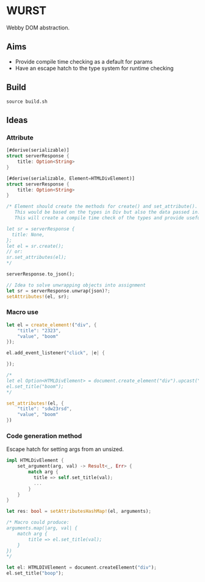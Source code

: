 # WURST

Webby DOM abstraction.

## Aims

- Provide compile time checking as a default for params
- Have an escape hatch to the type system for runtime checking

## Build

```
source build.sh
```

## Ideas

### Attribute

```rust
[#derive(serializable)]
struct serverResponse {
    title: Option<String>
}

[#derive(serializable, Element=HTMLDivElement)]
struct serverResponse {
    title: Option<String>
}

/* Element should create the methods for create() and set_attribute().
   This would be based on the types in Div but also the data passed in.
   This will create a compile time check of the types and provide useful methods on updating the data.

let sr = serverResponse {
  title: None,
};
let el = sr.create();
// or:
sr.set_attributes(el);
*/

serverResponse.to_json();

// Idea to solve unwrapping objects into assignment
let sr = serverResponse.unwrap(json)?;
setAttributes!(el, sr);
```

### Macro use

```rust
let el = create_element!("div", {
    "title": "2323",
    "value", "boom"
});

el.add_event_listener("click", |e| {

});

/*
let el Option<HTMLDivElement> = document.create_element("div").upcast("HTMLDivElement")?;
el.set_title("boom");
*/

set_attributes!(el, {
    "title": "sdw23rsd",
    "value", "boom"
})
```

### Code generation method

Escape hatch for setting args from an unsized.

```rust
impl HTMLDivElement {
    set_argument(arg, val) -> Result<_, Err> {
        match arg {
          title => self.set_title(val);
          ...
        }
    }
}

let res: bool = setAttributesHashMap!(el, arguments);

/* Macro could produce:
arguments.map(|arg, val| {
    match arg {
        title => el.set_title(val);
    }
})
*/
```

```rust
let el: HTMLDIVElement = document.createElement("div");
el.set_title("boop");
```
